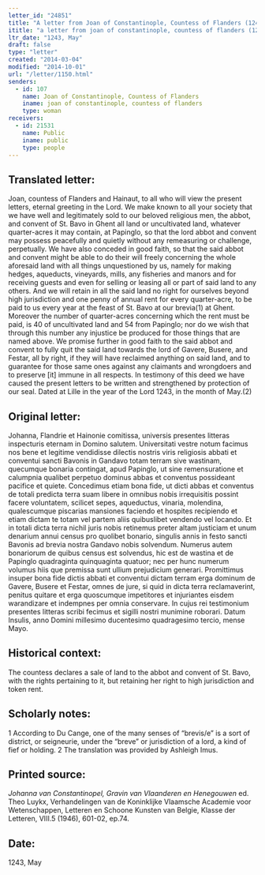 ```yaml
---
letter_id: "24851"
title: "A letter from Joan of Constantinople, Countess of Flanders (1243, May)"
ititle: "a letter from joan of constantinople, countess of flanders (1243, may)"
ltr_date: "1243, May"
draft: false
type: "letter"
created: "2014-03-04"
modified: "2014-10-01"
url: "/letter/1150.html"
senders:
  - id: 107
    name: Joan of Constantinople, Countess of Flanders
    iname: joan of constantinople, countess of flanders
    type: woman
receivers:
  - id: 21531
    name: Public
    iname: public
    type: people
---
```

<h2> Translated letter:</h2>Joan, countess of Flanders and Hainaut, to all who will view the present letters, eternal greeting in the Lord.
	We make known to all your society that we have well and legitimately sold to our beloved religious men, the abbot, and convent of St. Bavo in Ghent all land or uncultivated land, whatever quarter-acres it may contain, at Papinglo, so that the lord abbot and convent may possess peacefully and quietly without any remeasuring or challenge, perpetually. We have also conceded in good faith, so that the said abbot and convent might be able to do their will freely concerning the whole aforesaid land with all things unquestioned by us, namely for making hedges, aqueducts, vineyards, mills, any fisheries and manors and for receiving guests and even for selling or leasing all or part of said land to any others.  And we will retain in all the said land no right for ourselves beyond high jurisdiction and one penny of annual rent for every quarter-acre, to be paid to us every year at the feast of St. Bavo at our brevia(1) at Ghent.  Moreover the number of quarter-acres concerning which the rent must be paid, is 40 of uncultivated land and 54 from Papinglo; nor do we wish that through this number any injustice be produced for those things that are named above.  We promise further in good faith to the said abbot and convent to fully quit the said land towards the lord of Gavere, Busere, and Festar, all by right, if they will have reclaimed anything on said land, and to guarantee for those same ones against any claimants and wrongdoers and to preserve [it] immune in all respects.
	In testimony of this deed we have caused the present letters to be written and strengthened by protection of our seal.
	Dated at Lille in the year of the Lord 1243, in the month of May.(2)
<h2 class="mt-4"> Original letter:</h2>Johanna, Flandrie et Hainonie comitissa, universis presentes litteras inspecturis eternam in Domino salutem.
Universitati vestre notum facimus nos bene et legitime vendidisse  dilectis nostris viris religiosis abbati et conventui sancti Bavonis in Gandavo totam terram sive wastinam, quecumque bonaria contingat, apud Papinglo, ut sine remensuratione et calumpnia qualibet perpetuo dominus abbas et conventus possideant pacifice et quiete. Concedimus etiam bona fide, ut dicti abbas et conventus de totali predicta terra suam libere in omnibus nobis irrequisitis possint facere voluntatem, scilicet sepes, aqueductus, vinaria, molendina, qualescumque piscarias mansiones faciendo et hospites recipiendo et etiam dictam te totam vel partem aliis quibuslibet vendendo vel locando. Et in totali dicta terra nichil juris nobis retinemus preter altam justiciam et unum denarium annui census pro quolibet bonario, singulis annis in festo sancti Bavonis ad brevia nostra Gandavo nobis solvendum. Numerus autem bonariorum de quibus census est solvendus, hic est de wastina et de Papinglo quadraginta quinquaginta quatuor; nec per hunc numerum volumus hiis que premissa sunt ullium prejudicium generari. Promittimus insuper bona fide dictis abbati et conventui dictam terram erga dominum de Gavere, Busere et Festar, omnes de jure, si quid in dicta terra reclamaverint, penitus quitare et erga quoscumque impetitores et injuriantes eisdem warandizare et indempnes per omnia conservare.
In cujus rei testimonium presentes litteras scribi fecimus et sigilli nostri munimine roborari.
Datum Insulis, anno Domini millesimo ducentesimo quadragesimo  tercio, mense Mayo.
<h2 class="mt-4"> Historical context:</h2>The countess declares a sale of land to the abbot and convent of St. Bavo, with the rights pertaining to it, but retaining her right to high jurisdiction and token rent.
<h2 class="mt-4"> Scholarly notes:</h2>1 According to Du Cange, one of the many senses of “brevis/e” is a sort of district, or seigneurie, under the “breve” or jurisdiction of a lord, a kind of fief or holding.
2 The translation was provided by Ashleigh Imus.
<h2 class="mt-4"> Printed source:</h2><p><em>Johanna van Constantinopel, Gravin van Vlaanderen en Henegouwen</em> ed. Theo Luykx, Verhandelingen van de Koninklijke Vlaamsche Academie voor Wetenschappen, Letteren en Schoone Kunsten van Belgie, Klasse der Letteren, VIII.5 (1946), 601-02, ep.74.</p><h2 class="mt-4"> Date:</h2>1243, May